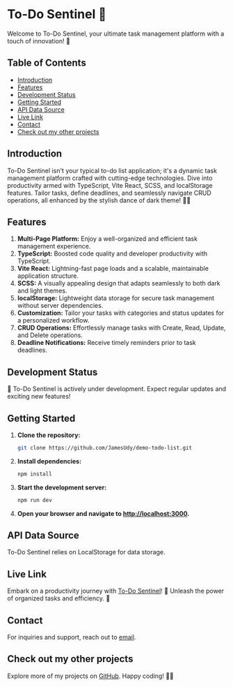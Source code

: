 # To-Do Sentinel 🚀

Welcome to To-Do Sentinel, your ultimate task management platform with a touch of innovation! 📝

## Table of Contents
- [Introduction](#introduction)
- [Features](#features)
- [Development Status](#development-status)
- [Getting Started](#getting-started)
- [API Data Source](#api-data-source)
- [Live Link](#live-link)
- [Contact](#contact)
- [Check out my other projects](#check-out-my-other-projects)

## Introduction

To-Do Sentinel isn't your typical to-do list application; it's a dynamic task management platform crafted with cutting-edge technologies. Dive into productivity armed with TypeScript, Vite React, SCSS, and localStorage features. Tailor tasks, define deadlines, and seamlessly navigate CRUD operations, all enhanced by the stylish dance of dark theme! 🎨🚀

## Features

1. **Multi-Page Platform:** Enjoy a well-organized and efficient task management experience.
2. **TypeScript:** Boosted code quality and developer productivity with TypeScript.
3. **Vite React:** Lightning-fast page loads and a scalable, maintainable application structure.
4. **SCSS:** A visually appealing design that adapts seamlessly to both dark and light themes.
5. **localStorage:** Lightweight data storage for secure task management without server dependencies.
6. **Customization:** Tailor your tasks with categories and status updates for a personalized workflow.
7. **CRUD Operations:** Effortlessly manage tasks with Create, Read, Update, and Delete operations.
8. **Deadline Notifications:** Receive timely reminders prior to task deadlines.

## Development Status

🚧 To-Do Sentinel is actively under development. Expect regular updates and exciting new features!

## Getting Started

1. **Clone the repository:**
   ```bash
   git clone https://github.com/JamesUdy/demo-todo-list.git
   ```

2. **Install dependencies:**
   ```bash
   npm install
   ```

3. **Start the development server:**
   ```bash
   npm run dev
   ```

4. **Open your browser and navigate to [http://localhost:3000](http://localhost:3000).**

## API Data Source

To-Do Sentinel relies on LocalStorage for data storage.

## Live Link

Embark on a productivity journey with [To-Do Sentinel](https://demo-todo-list-sentinel.vercel.app/)! 🌟 Unleash the power of organized tasks and efficiency. 🚀

## Contact

For inquiries and support, reach out to [email](udayamvad@gmail.com).

## Check out my other projects

Explore more of my projects on [GitHub](https://github.com/JamesUdy?tab=repositories). Happy coding! 🚀✨